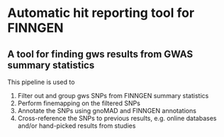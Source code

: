 # Automatic hit reporting tool for FINNGEN

## A tool for finding gws results from GWAS summary statistics

This pipeline is used to
1) Filter out and group gws SNPs from FINNGEN summary statistics
2) Perform finemapping on the filtered SNPs
3) Annotate the SNPs using gnoMAD and FINNGEN annotations
4) Cross-reference the SNPs to previous results, e.g. online databases and/or hand-picked results from studies 

